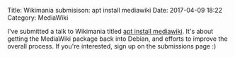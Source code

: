 Title: Wikimania submisison: apt install mediawiki
Date: 2017-04-09 18:22
Category: MediaWiki

I've submitted a talk to Wikimania titled [apt install mediawiki](https://wikimania2017.wikimedia.org/wiki/Submissions/apt_install_mediawiki). It's about getting the MediaWiki package back into Debian, and efforts to improve the overall process. If you're interested, sign up on the submissions page :)
